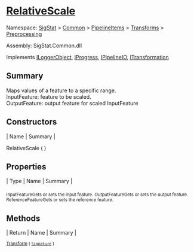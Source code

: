 # [RelativeScale](./RelativeScale.md)

Namespace: [SigStat]() > [Common](./../../../README.md) > [PipelineItems]() > [Transforms]() > [Preprocessing](./README.md)

Assembly: SigStat.Common.dll

Implements [ILoggerObject](./../../../ILoggerObject.md), [IProgress](./../../../Helpers/IProgress.md), [IPipelineIO](./../../../Pipeline/IPipelineIO.md), [ITransformation](./../../../ITransformation.md)

## Summary
Maps values of a feature to a specific range.  <br>InputFeature: feature to be scaled.<br>OutputFeature: output feature for scaled InputFeature

## Constructors

| Name | Summary | 

RelativeScale (  )<sub></sub>


## Properties

| Type | Name | Summary | 

<sub>InputFeature</sub><sub>Gets or sets the input feature.</sub>
<sub>OutputFeature</sub><sub>Gets or sets the output feature.</sub>
<sub>ReferenceFeature</sub><sub>Gets or sets the reference feature.</sub>


## Methods

| Return | Name | Summary | 

<sub>[Transform](./Methods/RelativeScale-100663787.md) ( [`Signature`](./../../../Signature.md) )</sub><sub></sub>


